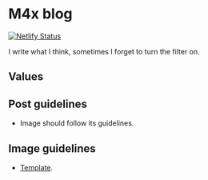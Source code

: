 # M4x blog

[![Netlify Status](https://api.netlify.com/api/v1/badges/d93cc101-6699-4709-9d83-4505c80a0e92/deploy-status)](https://app.netlify.com/sites/blog-m4x/deploys)

I write what I think, sometimes I forget to turn the filter on.

## Values

## Post guidelines

- Image should follow its guidelines.

## Image guidelines

- [Template](https://drive.google.com/open?id=1R3sbKbGXWwRp_68tXmlpNtjKsLuZCnOg).
